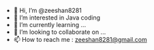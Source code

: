 - 👋 Hi, I’m @zeeshan8281
- 👀 I’m interested in Java coding
- 🌱 I’m currently learning ...
- 💞️ I’m looking to collaborate on ...
- 📫 How to reach me : zeeshan8281@gmail.com

<!---
zeeshan8281/zeeshan8281 is a ✨ special ✨ repository because its `README.md` (this file) appears on your GitHub profile.
You can click the Preview link to take a look at your changes.
--->
